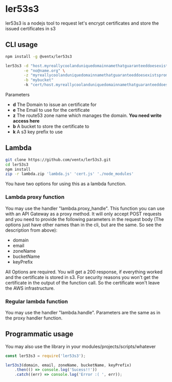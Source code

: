 # ler53s3

ler53s3 is a nodejs tool to request let's encrypt certificates and store the issued certificates in s3

## CLI usage
```bash
npm install -g @ventx/ler53s3

ler53s3 -d "host.myreallycoolanduniquedomainnamethatguaranteeddoesexistspromised.com" \
        -e "no@name.org" \
        -z "myreallycoolanduniquedomainnamethatguaranteeddoesexistspromised.com" \
        -b "mybucket"
        -k "cert/host.myreallycoolanduniquedomainnamethatguaranteeddoesexistspromised.com/"
```
Parameters
- **d** The Domain to issue an certificate for
- **e** The Email to use for the certificate
- **z** The route53 zone name which manages the domain. **You need write access here**
- **b** A bucket to store the certificate to
- **k** A s3 key prefix to use 

## Lambda
```bash
git clone https://github.com/ventx/ler53s3.git
cd ler53s3
npm install
zip -r lambda.zip 'lambda.js' 'cert.js' './node_modules'
```
You have two options for using this as a lambda function. 
### Lambda proxy function
You may use the handler "lambda.proxy_handle". This function you can use with an API Gateway as a proxy
method. It will only accept POST requests and you need to provide the following parameters in the request body (The options just have other names than in the cli, but are the same. So see the description from above):  

- domain
- email
- zoneName
- bucketName
- keyPrefix

All Options are required. You will get a 200 response, if everything worked and the certificate is stored
in s3. For security reasons you won't get the certificate in the output of the function call. So the certificate won't leave the AWS infrastructure.
### Regular lambda function
You may use the handler "lambda.handle". Parameters are the same as in the proxy handler function.

## Programmatic usage
You may also use the library in your modules/projects/scripts/whatever

```javascript
const ler53s3 = require('ler53s3');

ler53s3(domain, email, zoneName, bucketName, keyPrefix)
    .then(() => console.log('Sucess!!'))
    .catch((err) => console.log('Error :( ', err));

```
